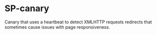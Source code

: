 # SP-canary
Canary that uses a heartbeat to detect XMLHTTP requests redirects that sometimes cause issues with page responsiveness.
